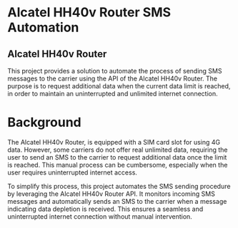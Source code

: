 # Alcatel HH40v Router SMS Automation

## Alcatel HH40v Router

This project provides a solution to automate the process of sending SMS messages to the carrier using the API of the Alcatel HH40v Router. The purpose is to request additional data when the current data limit is reached, in order to maintain an uninterrupted and unlimited internet connection.

# Background
The Alcatel HH40v Router, is equipped with a SIM card slot for using 4G data. However, some carriers do not offer real unlimited data, requiring the user to send an SMS to the carrier to request additional data once the limit is reached. This manual process can be cumbersome, especially when the user requires uninterrupted internet access.

To simplify this process, this project automates the SMS sending procedure by leveraging the Alcatel HH40v Router API. It monitors incoming SMS messages and automatically sends an SMS to the carrier when a message indicating data depletion is received. This ensures a seamless and uninterrupted internet connection without manual intervention.
